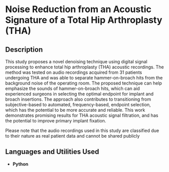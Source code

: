<h1>Noise Reduction from an Acoustic Signature of a Total Hip Arthroplasty (THA)</h1>

<h2>Description</h2>
This study proposes a novel denoising technique using digital signal processing to enhance total hip arthroplasty (THA) acoustic recordings. The method was tested on audio recordings acquired from 31 patients undergoing THA and was able to separate hammer-on-broach hits from the background noise of the operating room. The proposed technique can help emphasize the sounds of hammer-on-broach hits, which can aid experienced surgeons in selecting the optimal endpoint for implant and broach insertions. The approach also contributes to transitioning from subjective-based to automated, frequency-based, endpoint selection, which has the potential to be more accurate and reliable. This work demonstrates promising results for THA acoustic signal filtration, and has the potential to improve primary implant fixation.

Please note that the audio recordings used in this study are classified due to their nature as real patient data and cannot be shared publicly
<br />

<h2>Languages and Utilities Used</h2>

- <b>Python</b>



